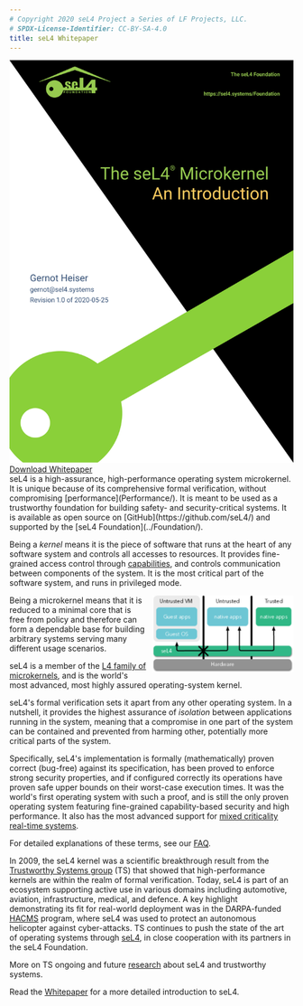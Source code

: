 ```yaml
---
# Copyright 2020 seL4 Project a Series of LF Projects, LLC.
# SPDX-License-Identifier: CC-BY-SA-4.0
title: seL4 Whitepaper
---
```


<div class="mx-10 mb-6 float-left w-1/4">
  <a href="seL4-whitepaper.pdf">
  <img src="whitepaper.svg" alt="seL4 Whitepaper" />
  Download Whitepaper</a>
</div>
seL4 is a high-assurance, high-performance operating system microkernel. It is
unique because of its comprehensive formal verification, without compromising
[performance](Performance/). It is meant to be used as a trustworthy foundation
for building safety- and security-critical systems. It is available as open
source on [GitHub](https://github.com/seL4/) and supported by the [seL4
Foundation](../Foundation/).

Being a *kernel* means it is the piece of software that runs at the
heart of any software system and controls all accesses to resources. It
provides fine-grained access control through
[capabilities](https://en.wikipedia.org/wiki/Capability-based_security),
and controls communication between components of the system. It is the
most critical part of the software system, and runs in privileged mode.

<img style="width: 250px; margin-left: 10px; float: right;"
     src="../images/trusted.svg"
     alt="seL4 system" />

Being a microkernel means that it is reduced to a minimal core that is
free from policy and therefore can form a dependable base for building
arbitrary systems serving many different usage scenarios.

seL4 is a member of the [L4 family of
microkernels](https://en.wikipedia.org/wiki/L4_microkernel_family "L4 microkernel family on wikipedia"),
and is the world's most advanced, most highly assured operating-system
kernel.

seL4's formal verification sets it apart from any other operating
system. In a nutshell, it provides the highest assurance of *isolation*
between applications running in the system, meaning that a compromise in
one part of the system can be contained and prevented from harming
other, potentially more critical parts of the system.

Specifically, seL4's implementation is formally (mathematically) proven
correct (bug-free) against its specification, has been proved to enforce
strong security properties, and if configured correctly its operations
have proven safe upper bounds on their worst-case execution times. It
was the world's first operating system with such a proof, and is still
the only proven operating system featuring fine-grained capability-based
security and high performance. It also has the most advanced support for
[mixed criticality real-time
systems](https://en.wikipedia.org/wiki/Mixed_criticality).

For detailed explanations of these terms, see our
[FAQ](FAQ.html).

In 2009, the seL4 kernel was a scientific breakthrough result from the
[Trustworthy Systems group](http://trustworthy.systems/) (TS) that
showed that high-performance kernels are within the realm of formal
verification. Today, seL4 is part of an ecosystem supporting active use
in various domains including automotive, aviation, infrastructure,
medical, and defence. A key highlight demonstrating its fit for
real-world deployment was in the DARPA-funded
[HACMS](http://trustworthy.systems/projects/OLD/SMACCM/) program, where
seL4 was used to protect an autonomous helicopter against cyber-attacks.
TS continues to push the state of the art of operating systems through
[seL4](http://trustworthy.systems/projects/seL4/), in close cooperation
with its partners in the seL4 Foundation.

More on TS ongoing and future [research](../Info/more-research.html)
about seL4 and trustworthy systems.

Read the [Whitepaper](seL4-whitepaper.pdf) for a more detailed introduction to seL4.
